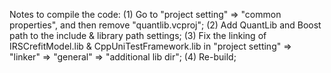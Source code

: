 Notes to compile the code:
(1) Go to "project setting" => "common properties", and then remove "quantlib.vcproj";
(2) Add QuantLib and Boost path to the include & library path settings;
(3) Fix the linking of IRSCrefitModel.lib & CppUniTestFramework.lib in "project setting" => "linker" => "general" => "additional lib dir";
(4) Re-build;
